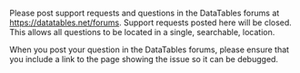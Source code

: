Please post support requests and questions in the DataTables forums at https://datatables.net/forums. Support requests posted here will be closed. This allows all questions to be located in a single, searchable, location.

When you post your question in the DataTables forums, please ensure that you include a link to the page showing the issue so it can be debugged.

